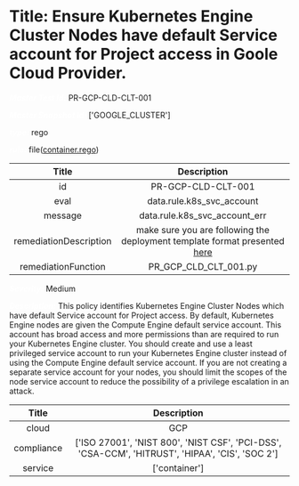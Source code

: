 



# Title: Ensure Kubernetes Engine Cluster Nodes have default Service account for Project access in Goole Cloud Provider.


***<font color="white">Master Test Id:</font>*** PR-GCP-CLD-CLT-001

***<font color="white">Master Snapshot Id:</font>*** ['GOOGLE_CLUSTER']

***<font color="white">type:</font>*** rego

***<font color="white">rule:</font>*** file([container.rego])  
  
  
  
  

|Title|Description|
| :---: | :---: |
|id|PR-GCP-CLD-CLT-001|
|eval|data.rule.k8s_svc_account|
|message|data.rule.k8s_svc_account_err|
|remediationDescription|make sure you are following the deployment template format presented <a href='https://cloud.google.com/kubernetes-engine/docs/reference/rest/v1/projects.locations.clusters' target='_blank'>here</a>|
|remediationFunction|PR_GCP_CLD_CLT_001.py|


***<font color="white">Severity:</font>*** Medium

***<font color="white">Description:</font>*** This policy identifies Kubernetes Engine Cluster Nodes which have default Service account for Project access. By default, Kubernetes Engine nodes are given the Compute Engine default service account. This account has broad access and more permissions than are required to run your Kubernetes Engine cluster. You should create and use a least privileged service account to run your Kubernetes Engine cluster instead of using the Compute Engine default service account. If you are not creating a separate service account for your nodes, you should limit the scopes of the node service account to reduce the possibility of a privilege escalation in an attack.  
  
  

|Title|Description|
| :---: | :---: |
|cloud|GCP|
|compliance|['ISO 27001', 'NIST 800', 'NIST CSF', 'PCI-DSS', 'CSA-CCM', 'HITRUST', 'HIPAA', 'CIS', 'SOC 2']|
|service|['container']|



[container.rego]: https://github.com/prancer-io/prancer-compliance-test/tree/master/google/cloud/container.rego
